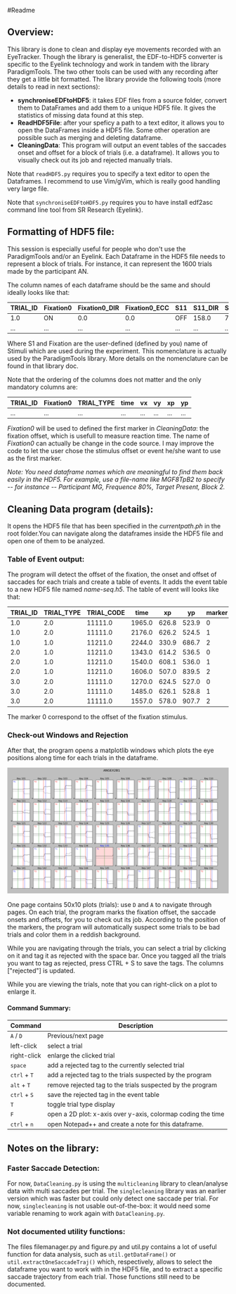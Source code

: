 #Readme

## Overview:
This library is done to clean and display eye movements recorded with an EyeTracker. Though the library is generalist, the EDF-to-HDF5 converter is specific to the Eyelink technology and work in tandem with the library ParadigmTools. The two other tools can be used with any recording after they get a little bit formatted.
The library provide the following tools (more details to read in next sections):
* **synchroniseEDFtoHDF5**: it takes EDF files from a source folder, convert them to DataFrames and add them to a unique HDF5 file. It gives the statistics of missing data found at this step.
* **ReadHDF5File**: after your speficy a path to a text editor, it allows you to open the DataFrames inside a HDF5 file. Some other operation are possible such as merging and deleting dataframe.
* **CleaningData**: This program will output an event tables of the saccades onset and offset for a block of trials (i.e. a dataframe). It allows you to visually check out its job and rejected manually trials.


Note that `readHDF5.py` requires you to specify a text editor to open the Dataframes. I recommend to use Vim/gVim, which is really good handling very large file.

Note that `synchroniseEDFtoHDF5.py` requires you to have install edf2asc command line tool from SR Research (Eyelink).

## Formatting of HDF5 file:
This session is especially useful for people who don't use the ParadigmTools and/or an Eyelink.
Each Dataframe in the HDF5 file needs to represent a block of trials. For instance, it can represent the 1600 trials made by the participant AN.

The column names of each dataframe should be the same and should ideally looks like that:

| TRIAL_ID | Fixation0 | Fixation0_DIR | Fixation0_ECC | S11 | S11_DIR | S11_ECC | TRIAL_CODE | TRIAL_TYPE | ps | time | vx | vy | xp | yp |
|----|----|----|----|----|----|----|----|----|----|----|----|----|----|----|
| 1.0 | ON | 0.0 | 0.0 | OFF | 158.0 | 7.0 | 11111.0 | 2.0 | 6125.0 | 0.0 | 65.1 | -26.8 | 447.4 | 648.6 |
|...|...|...|...|...|...|...|...|...|...|...|...|...|...|

Where S1 and Fixation are the user-defined (defined by you) name of Stimuli which are used during the experiment. This nomenclature is actually used by the ParadigmTools library. More details on the nomenclature can be found in that library doc.

Note that the ordering of the columns does not matter and the only mandatory columns are:

| TRIAL_ID | Fixation0 | TRIAL_TYPE | time | vx | vy | xp | yp |
|----|----|----|----|----|----|----|----|
|...|...|...|...|...|...|...|...|

*Fixation0* will be used to defined the first marker in *CleaningData*: the fixation offset, which is usefull to measure reaction time. The name of *Fixation0* can actually be change in the code source. I may improve the code to let the user chose the stimulus offset or event he/she want to use as the first marker.

*Note: You need dataframe names which are meaningful to find them back easily in the HDF5. For example, use a file-name like MGF8TpB2 to specify -- for instance -- Participant MG, Frequence 80%, Target Present, Block 2.*

## Cleaning Data program (details):
It opens the HDF5 file that has been specified in the *currentpath.ph* in the root folder.You can navigate along the dataframes inside the HDF5 file and open one of them to be analyzed.

### Table of Event output:
The program will detect the offset of the fixation, the onset and offset of saccades for each trials and create a table of events. It adds the event table to a new HDF5 file named *name-seq.h5*. The table of event will looks like that:

|TRIAL_ID|TRIAL_TYPE|TRIAL_CODE|time|xp|yp|marker|rejected|
|----|----|----|----|----|----|----|----|
|1.0|2.0|11111.0|1965.0|626.8|523.9|0|False|
|1.0|2.0|11111.0|2176.0|626.2|524.5|1|False|
|1.0|1.0|11211.0|2244.0|330.9|686.7|2|False|
|2.0|1.0|11211.0|1343.0|614.2|536.5|0|False|
|2.0|1.0|11211.0|1540.0|608.1|536.0|1|False|
|2.0|1.0|11211.0|1606.0|507.0|839.5|2|False|
|3.0|2.0|11111.0|1270.0|624.5|527.0|0|False|
|3.0|2.0|11111.0|1485.0|626.1|528.8|1|False|
|3.0|2.0|11111.0|1557.0|578.0|907.7|2|False|

The marker 0 correspond to the offset of the fixation stimulus.

### Check-out Windows and Rejection
After that, the program opens a matplotlib windows which plots the eye positions along time for each trials in the dataframe.

![](./DataCleaningWindow.png)

One page contains 50x10 plots (trials): use `D` and `A` to navigate through pages. On each trial, the program marks the fixation offset, the saccade onsets and offsets, for you to check out its job. According to the position of the markers, the program will automatically suspect some trials to be bad trials and color them in a reddish background.

While you are navigating through the trials, you can select a trial by clicking on it and tag it as rejected with the space bar. Once you tagged all the trials you want to tag as rejected, press CTRL + S to save the tags. The columns ["rejected"] is updated.

While you are viewing the trials, note that you can right-click on a plot to enlarge it.

#### Command Summary:
| Command | Description |
|----|----|
| `A` / `D`| Previous/next page
| left-click| select a trial|
| right-click| enlarge the clicked trial|
| `space` | add a rejected tag to the currently selected trial |
|`ctrl` + `T` | add a rejected tag to the trials suspected by the program|
|`alt` + `T` | remove rejected tag to the trials suspected by the program|
| `ctrl` + `S`| save the rejected tag in the event table |
| `T` | toggle trial type display
| `F` | open a 2D plot: x-axis over y-axis, colormap coding the time
| `ctrl` + `n` | open Notepad++ and create a note for this dataframe.


## Notes on the library:

### Faster Saccade Detection:
For now, `DataCleaning.py` is using the `multicleaning` library to clean/analyse data with multi saccades per trial. The `singlecleaning` library was an earlier version which was faster but could only detect one saccade per trial. For now, `singlecleaning` is not usable out-of-the-box: it would need some variable renaming to work again with `DataCleaning.py`.

### Not documented utility functions:
The files filemanager.py and figure.py and util.py contains a lot of useful function for data analysis, such as `util.getDataFrame()` or `util.extractOneSaccadeTraj()` which, respectively, allows to select the dataframe you want to work with in the HDF5 file, and to extract a specific saccade trajectory from each trial. Those functions still need to be documented.
